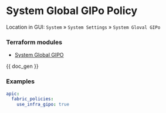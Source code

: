 # System Global GIPo Policy

Location in GUI:
`System` » `System Settings` » `System Gloval GIPo`

### Terraform modules

* [System Global GIPO](https://registry.terraform.io/modules/netascode/system-global-gipo/aci/latest)

{{ doc_gen }}

### Examples

```yaml
apic:
  fabric_policies:
    use_infra_gipo: true
```
